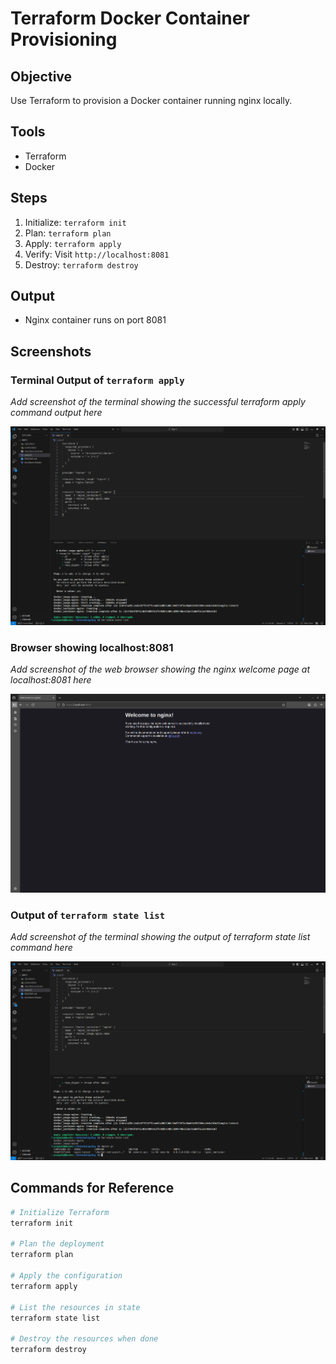 # Terraform Docker Container Provisioning

## Objective
Use Terraform to provision a Docker container running nginx locally.

## Tools
- Terraform
- Docker

## Steps
1. Initialize: `terraform init`
2. Plan: `terraform plan`
3. Apply: `terraform apply`
4. Verify: Visit `http://localhost:8081`
5. Destroy: `terraform destroy`

## Output
- Nginx container runs on port 8081

## Screenshots

### Terminal Output of `terraform apply`
*Add screenshot of the terminal showing the successful terraform apply command output here*

![Terraform Apply Output](screenshots/terraform-apply-output.png)

### Browser showing localhost:8081
*Add screenshot of the web browser showing the nginx welcome page at localhost:8081 here*

![Browser Localhost 8081](screenshots/browser.png)

### Output of `terraform state list`
*Add screenshot of the terminal showing the output of terraform state list command here*

![Terraform State List](screenshots/terraform-state-list.png)

## Commands for Reference

```bash
# Initialize Terraform
terraform init

# Plan the deployment
terraform plan

# Apply the configuration
terraform apply

# List the resources in state
terraform state list

# Destroy the resources when done
terraform destroy
```

